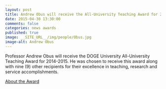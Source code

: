 ```yaml
---
layout: post
title: Andrew Obus will receive the All-University Teaching Award for 2014-2015
date: 2015-04-30 13:30:00
comments: false
categories: news awards
published: true
image: __SITE_URL__/img/people/Obus.jpg
image-alt: Andrew Obus
---
```


Professor Andrew Obus will receive the DOGE University All-University Teaching Award for 2014-2015.  He was chosen to receive this award along with nine (9) other recipients for their excellence in teaching, research and service accomplishments.

[About the Award](http://provost.virginia.edu/faculty-teaching-awards/open-award-all-university-teaching)
